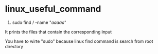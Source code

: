 # linux_useful_command


1. sudo find / -name "*aaaaa*"

It prints the files that contain the corresponding input

You have to wirte "sudo" because linux find command is search from root directory
